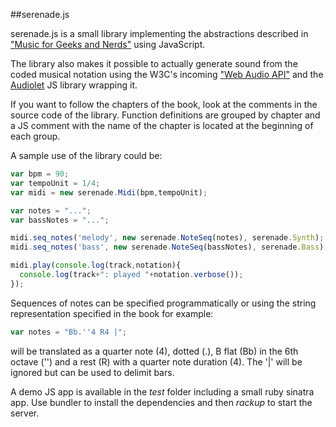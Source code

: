 ##serenade.js

serenade.js is a small library implementing the abstractions described in ["Music for Geeks and Nerds"](http://musicforgeeksandnerds.com/) using JavaScript.

The library also makes it possible to actually generate sound from the coded musical notation using the W3C's incoming ["Web Audio API"](https://dvcs.w3.org/hg/audio/raw-file/tip/webaudio/specification.html) and the [Audiolet](https://github.com/oampo/Audiolet/) JS library wrapping it.

If you want to follow the chapters of the book, look at the comments in the source code of the library. Function definitions are grouped by chapter and a JS comment with the name of the chapter is located at the beginning of each group.

A sample use of the library could be:

```js
var bpm = 90;
var tempoUnit = 1/4;
var midi = new serenade.Midi(bpm,tempoUnit);

var notes = "...";
var bassNotes = "...";

midi.seq_notes('melody', new serenade.NoteSeq(notes), serenade.Synth);
midi.seq_notes('bass', new serenade.NoteSeq(bassNotes), serenade.Bass);

midi.play(console.log(track,notation){
  console.log(track+": played "+notation.verbose());	
});
```

Sequences of notes can be specified programmatically or using the string representation specified in the book for example:

```js
var notes = "Bb.''4 R4 |";
```

will be translated as a quarter note (4), dotted (.), B flat (Bb) in the 6th octave ('') and a rest (R) with a quarter note duration (4). The '|' will be ignored but can be used to delimit bars.

A demo JS app is available in the *test* folder including a small ruby sinatra app. Use bundler to install the dependencies and then *rackup* to start the server.